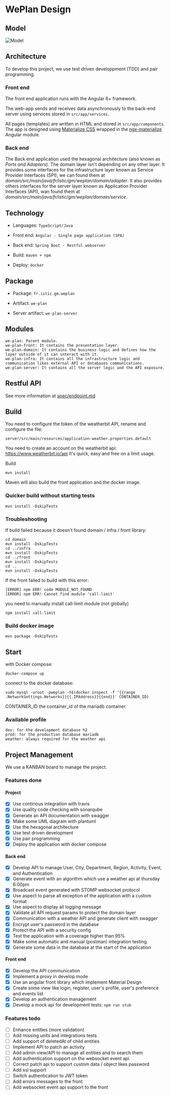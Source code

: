 # WePlan Design

## Model

![Model](http://www.plantuml.com/plantuml/proxy?src=https://raw.githubusercontent.com/ISTIC-M2-ILa-GM/WePlan/dev/spec/model.puml)

## Architecture

To develop this project, we use test driven developpment (TDD) and pair programming.

### Front end

The front end application runs with the Angular 6+ framework.

The web-app sends and receives data asynchronously to the back-end server using services stored in `src/app/services`.

All pages (templates) are written in HTML and stored in `src/app/components`. The app is designed using [Materialize CSS](https://materializecss.com/) wrapped in the [ngx-materialize](https://github.com/sherweb/ngx-materialize) Angular module.

### Back end

The Back end application used the hexagonal architecture (also known as *Ports and Adapters*). The domain layer isn't depending on any other layer. It provides some interfaces for the infrastructure layer known as Service Provider Interfaces (SPI), we can found them at *domain/src/main/java/fr/istic/gm/weplan/domain/adapter*. It also provides others interfaces for the server layer known as Application Provider Interfaces (API), wan found them at *domain/src/main/java/fr/istic/gm/weplan/domain/service*. 

## Technology

* Languages: `TypeScript/Java`

* Front end: `Angular - Single page application (SPA)`

* Back end: `Spring Boot - Restful webserver`

* Build: `maven + npm`

* Deploy: `docker`

## Package

* Package: `fr.istic.gm.weplan`

* Artifact: `we-plan`

* Server artifact: `we-plan-server`

## Modules

    we-plan: Parent module.
    we-plan-front: It contains the presentation layer.
    we-plan-domain: It contains the business logic and defines how the layer outside of it can interact with it.
    we-plan-infra: It contains all the infrastructure logic and communication likes external API or databases communications.
    we-plan-server: It contains all the server logic and the API exposure.
    
## Restful API

See more information at [spec/endpoint.md](https://github.com/ISTIC-M2-ILa-GM/WePlan/blob/dev/spec/endpoint.md)

## Build

You need to configure the token of the weatherbit API, rename and configure the file:
    
    server/src/main/resources/application-weather.properties.default

You need to create an account on the weatherbit api: https://www.weatherbit.io/api
It's quick, easy and free on a limit usage.

Build

    mvn install

Maven will also build the front application and the docker image. 
    
### Quicker build without starting tests

    mvn install -DskipTests
    
### Troubleshooting

If build failed because it doesn't found domain / infra / front library:

    cd domain
    mvn install -DskipTests
    cd ../infra
    mvn install -DskipTests
    cd ../front
    mvn install -DskipTests
    cd ..
    mvn install -DskipTests
    
If the front failed to build with this error:

    [ERROR] npm ERR! code MODULE_NOT_FOUND
    [ERROR] npm ERR! Cannot find module 'call-limit'
    
you need to manually install call-limit module (not globally)

    npm install call-limit
    
### Build docker image

    mvn package -DskipTests
    
## Start

with Docker compose:

    docker-compose up
    
connect to the docker database:

    sudo mysql -uroot -pweplan -h$(docker inspect -f '{{range .NetworkSettings.Networks}}{{.IPAddress}}{{end}}' CONTAINER_ID)
    
CONTAINER_ID the container_id of the mariadb container.
  
### Available profile

    dev: for the development database h2
    prod: for the production database mariadb
    weather: always required for the weather api    

## Project Management

We use a KANBAN board to manage the project.

### Features done

#### Project

- [X] Use continous integration with travis
- [X] Use quality code checking with sonarqube
- [X] Generate an API documentation with swagger
- [X] Make some UML diagram with plantuml
- [X] Use the hexagonal architecture
- [X] Use test driven development
- [X] Use pair programming
- [X] Deploy the application with docker compose

#### Back end

- [X] Develop API to manage User, City, Department, Region, Activity, Event, and Authentication
- [X] Generate event with an algorithm which use a weather api at thursday 6:00pm
- [X] Broadcast event generated with STOMP websocket protocol
- [X] Use aspect to parse all exception of the application with a custom format
- [X] Use aspect to display all logging message
- [X] Validate all API request params to protect the domain layer
- [X] Communication with a weather API and generate client with swagger
- [X] Encrypt user's password in the database
- [X] Protect the API with a security config
- [X] Test the application with a coverage higher than 95%
- [X] Make some automatic and manual (postman) integration testing
- [X] Generate some data in the database at the start of the application

#### Front end

- [X] Develop the API communication
- [X] Implement a proxy in develop mode
- [X] Use an angular front library which implement Material Design
- [X] Create some view like login, register, user's profile, user's preference and events list
- [X] Develop an authentication management
- [X] Develop a mock api for development tests: `npm run stub`

### Features todo

- [ ] Enhance entities (more validation)
- [ ] Add missing units and integrations tests
- [ ] Add support of deletedAt of child entities
- [ ] Implement API to patch an activity
- [ ] Add admin view/API to manage all entities and to search them
- [ ] Add authentication support on the websocket event api
- [ ] Correct patch api to support custom data / object likes password
- [ ] Add ssl support
- [ ] Switch authentication to JWT token
- [ ] Add errors messages to the front
- [ ] Add websocket event api support to the front
